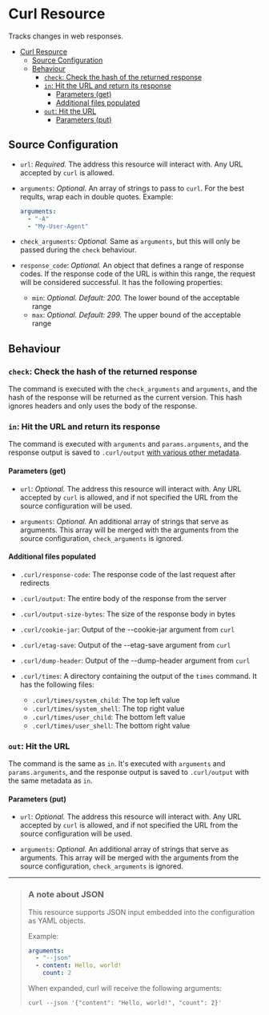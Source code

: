 # Curl Resource

Tracks changes in web responses.

- [Curl Resource](#curl-resource)
  - [Source Configuration](#source-configuration)
  - [Behaviour](#behaviour)
    - [`check`: Check the hash of the returned response](#check-check-the-hash-of-the-returned-response)
    - [`in`: Hit the URL and return its response](#in-hit-the-url-and-return-its-response)
      - [Parameters (get)](#parameters-get)
      - [Additional files populated](#additional-files-populated)
    - [`out`: Hit the URL](#out-hit-the-url)
      - [Parameters (put)](#parameters-put)

## Source Configuration

- `url`: *Required.* The address this resource will interact with. Any URL
  accepted by `curl` is allowed.

- `arguments`: *Optional.* An array of strings to pass to `curl`. For the best
  reqults, wrap each in double quotes.
  Example:

  ```yaml
  arguments:
    - "-A"
    - "My-User-Agent"
  ```

- `check_arguments`: *Optional.* Same as `arguments`, but this will only be
  passed during the `check` behaviour.

- `response_code`: *Optional.* An object that defines a range of response codes.
  If the response code of the URL is within this range, the request will be
  considered successful. It has the following properties:
  - `min`: *Optional. Default: 200.* The lower bound of the acceptable range
  - `max`: *Optional. Default: 299.* The upper bound of the acceptable range

## Behaviour

### `check`: Check the hash of the returned response

The command is executed with the `check_arguments` and `arguments`, and the hash of the response will be returned as the
current version. This hash ignores headers and only uses the body of the
response.

### `in`: Hit the URL and return its response

The command is executed with `arguments` and `params.arguments`, and the
response output is saved to `.curl/output` [with various other metadata](#additional-files-populated).

#### Parameters (get)

- `url`: *Optional.* The address this resource will interact with. Any URL
  accepted by `curl` is allowed, and if not specified the URL from the source
  configuration will be used.

- `arguments`: *Optional.* An additional array of strings that serve as
  arguments. This array will be merged with the arguments from the source
  configuration, `check_arguments` is ignored.

#### Additional files populated

- `.curl/response-code`: The response code of the last request after redirects

- `.curl/output`: The entire body of the response from the server

- `.curl/output-size-bytes`: The size of the response body in bytes

- `.curl/cookie-jar`: Output of the --cookie-jar argument from `curl`

- `.curl/etag-save`: Output of the --etag-save argument from `curl`

- `.curl/dump-header`: Output of the --dump-header argument from `curl`

- `.curl/times`: A directory containing the output of the `times` command. It
  has the following files:
  - `.curl/times/system_child`: The top left value
  - `.curl/times/system_shell`: The top right value
  - `.curl/times/user_child`: The bottom left value
  - `.curl/times/user_shell`: The bottom right value

### `out`: Hit the URL

The command is the same as `in`. It's executed with `arguments` and `params.arguments`, and the
response output is saved to `.curl/output` with the same metadata as `in`.

#### Parameters (put)

- `url`: *Optional.* The address this resource will interact with. Any URL
  accepted by `curl` is allowed, and if not specified the URL from the source
  configuration will be used.

- `arguments`: *Optional.* An additional array of strings that serve as
  arguments. This array will be merged with the arguments from the source
  configuration, `check_arguments` is ignored.

------------

> ### A note about JSON
>
> This resource supports JSON input embedded into the configuration as YAML
> objects.
>
> Example:
>
> ```yml
> arguments:
>   - "--json"
>   - content: Hello, world!
>     count: 2
> ```
>
> When expanded, curl will receive the following arguments:
>
> `curl --json '{"content": "Hello, world!", "count": 2}'`
